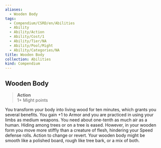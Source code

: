 ```yaml
---
aliases:
  - Wooden Body
tags:
  - Compendium/CSRD/en/Abilities
  - Ability
  - Ability/Action
  - Ability/Cost/1
  - Ability/Tier/NA
  - Ability/Pool/Might
  - Ability/Categories/NA
title: Wooden Body
collection: Abilities
kind: Compendium
---
```

## Wooden Body  
>**Action**  
>1+ Might points
  
You transform your body into living wood for ten minutes, which grants you several benefits. You gain +1 to Armor and you are practiced in using your limbs as medium weapons. You need about one-tenth as much air as a human. Hiding among trees or on a tree is eased. However, in your wooden form you move more stiffly than a creature of flesh, hindering your Speed defense rolls. Action to change or revert.	Your wooden body might be smooth like a polished board, rough like tree bark, or a mix of both.